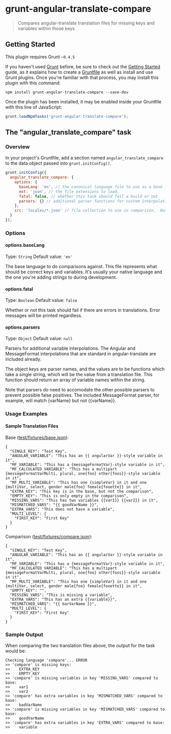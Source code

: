 # grunt-angular-translate-compare

> Compares angular-translate translation files for missing keys and variables within those keys

## Getting Started
This plugin requires Grunt `~0.4.5`

If you haven't used [Grunt](http://gruntjs.com/) before, be sure to check out the [Getting Started](http://gruntjs.com/getting-started) guide, as it explains how to create a [Gruntfile](http://gruntjs.com/sample-gruntfile) as well as install and use Grunt plugins. Once you're familiar with that process, you may install this plugin with this command:

```shell
npm install grunt-angular-translate-compare --save-dev
```

Once the plugin has been installed, it may be enabled inside your Gruntfile with this line of JavaScript:

```js
grunt.loadNpmTasks('grunt-angular-translate-compare');
```

## The "angular_translate_compare" task

### Overview
In your project's Gruntfile, add a section named `angular_translate_compare` to the data object passed into `grunt.initConfig()`.

```js
grunt.initConfig({
  angular_translate_compare: {
    options: {
      baseLang: 'en', // the canonical language file to use as a base for comparison. languages determined by file name
      ext: 'json', // the file extensions to load,
      fatal: false, // whether this task should fail a build or not
      parsers: {} // additional parser functions for custom interpolations
    },
    src: 'locales/*.json' // file collection to use in comparison.  Base language file must be included in the collection
  }
});
```

### Options

#### options.baseLang
Type: `String`
Default value: `'en'`

The base language to do comparisons against.  This file represents what should be correct keys and variables.  It's usually your native language and the one you're adding strings to during development.

#### options.fatal
Type: `Boolean`
Default value: `false`

Whether or not this task should fail if there are errors in translations.  Error messages will be printed regardless.

#### options.parsers
Type: `Object`
Default value: `null`

Parsers for additional variable interpolations.  The Angular and MessageFormat interpolations that are standard in angular-translate are included already.  

The object keys are parser names, and the values are to be functions which take a single string, which will be the value from a translation file.  This function should return an array of variable names within the string.

Note that parsers do need to accomodate the other possible parsers to prevent possible false positives.  The included MessageFormat parser, for example, will match {varName} but not {{varName}}.

### Usage Examples

#### Sample Translation Files

Base ([test/fixtures/base.json](test/fixtures/base.json)):

```
{
  "SINGLE_KEY": "Test Key",
  "ANGULAR_VARIABLE": "This has an {{ angularVar }}-style variable in it",
  "MF_VARIABLE": "This has a {messageFormatVar}-style variable in it",
  "MF_CALCULATED_VARIABLE": "This has a multipart {messageFormatVarMulti, plural, one{foo} other{foos}}-style variable in it",
  "MF_MULTI_VARIABLE": "This has one {simpleVar} in it and one {multiVar, select, gender male{foo} female{fooette}} in it",
  "EXTRA_KEY": "This key is in the base, but not the comparison",
  "EMPTY_KEY": "This is only empty in the comparison",
  "MISSING_VARS": "This has two variables {{var1}} {{var2}} in it",
  "MISMATCHED_VARS": "{{ goodVarName }}",
  "EXTRA_VARS": "This does not have a variable",
  "MULTI_LEVEL": {
    "FIRST_KEY": "First Key"
  }
}
```

Comparison ([test/fixtures/compare.json](test/fixtures/compare.json)):

```
{
  "SINGLE_KEY": "Test Key",
  "ANGULAR_VARIABLE": "This has an {{ angularVar }}-style variable in it",
  "MF_VARIABLE": "This has a {messageFormatVar}-style variable in it",
  "MF_CALCULATED_VARIABLE": "This has a multipart {messageFormatVarMulti, plural, one{foo} other{foos}}-style variable in it",
  "MF_MULTI_VARIABLE": "This has one {simpleVar} in it and one {multiVar, select, gender male{foo} female{fooette}} in it",
  "EMPTY_KEY": "",
  "MISSING_VARS": "This is missing a variable",
  "EXTRA_VARS": "This has an extra {{variable}}",
  "MISMATCHED_VARS": "{{ barVarName }}",
  "MULTI_LEVEL": {
    "FIRST_KEY": "First Key"
  }
}
```

### Sample Output

When comparing the two translation files above, the output for the task would be:

```
Checking language 'compare'... ERROR
>> 'compare' is missing keys: 
>>    EXTRA_KEY
>>    EMPTY_KEY
>> 'compare' is missing variables in key 'MISSING_VARS' compared to base: 
>>    var1
>>    var2
>> 'compare' has extra variables in key 'MISMATCHED_VARS' compared to base: 
>>    badVarName
>> 'compare' is missing variables in key 'MISMATCHED_VARS' compared to base: 
>>    goodVarName
>> 'compare' has extra variables in key 'EXTRA_VARS' compared to base: 
>>    variable
```